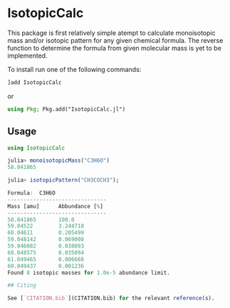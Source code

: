 # IsotopicCalc

<!-- [![Coverage](https://codecov.io/gh/slowbrain/IsotopicCalc.jl/branch/main/graph/badge.svg)](https://codecov.io/gh/slowbrain/IsotopicCalc.jl)
[![PkgEval](https://JuliaCI.github.io/NanosoldierReports/pkgeval_badges/I/IsotopicCalc.svg)](https://JuliaCI.github.io/NanosoldierReports/pkgeval_badges/report.html) -->

This package is first relatively simple atempt to calculate monoisotopic mass and/or isotopic pattern for any given chemical formula. The reverse function to determine the formula from given molecular mass is yet to be implemented.

To install run one of the following commands:
```julia
]add IsotopicCalc
```
or
```julia
using Pkg; Pkg.add("IsotopicCalc.jl")
```

## Usage
```julia
using IsotopicCalc

julia> monoisotopicMass("C3H6O")
58.041865

julia> isotopicPattern("CH3COCH3");

Formula:  C3H6O
-------------------------------
Mass [amu]      Abbundance [%]
-------------------------------
58.041865       100.0
59.04522        3.244718
60.04611        0.205499
59.048142       0.069008
59.046082       0.038093
60.048575       0.035094
61.049465       0.006668
60.049437       0.001236
Found 8 isotopic masses for 1.0e-5 abundance limit.

## Citing

See [`CITATION.bib`](CITATION.bib) for the relevant reference(s).
